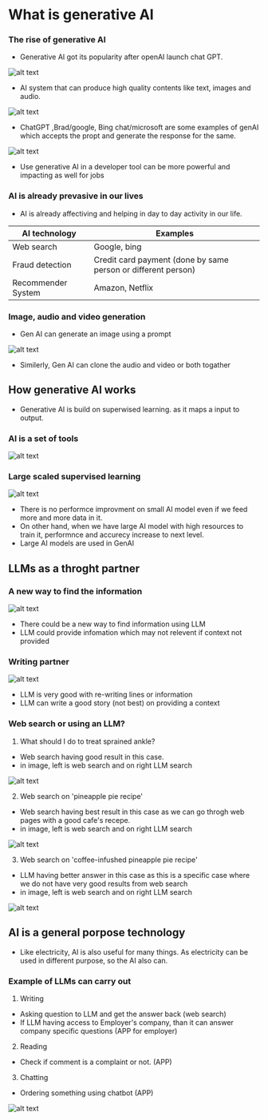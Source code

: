 # What is generative AI

### The rise of generative AI
- Generative AI got its popularity after openAI launch chat GPT.

![alt text](rise_of_gen_ai.png)

- AI system that can produce high quality contents like text, images and audio.

![alt text](gen_ai_tools.png)

- ChatGPT ,Brad/google, Bing chat/microsoft are some examples of genAI which accepts the propt and generate the response for the same.

![alt text](dev_tool_ai.png)

- Use generative AI in a developer tool can be more powerful and impacting as well for jobs

### AI is already prevasive in our lives
- AI is already affectiving and helping in day to day activity in our life.

| AI technology | Examples |
| --------------| ------------| 
| Web search | Google, bing |
| Fraud detection | Credit card payment (done by same person or different person) |
| Recommender System | Amazon, Netflix |

### Image, audio and video generation
- Gen AI can generate an image using a prompt

![alt text](image_generation.png)

- Similerly, Gen AI can clone the audio and video or both togather

## How generative AI works
- Generative AI is build on superwised learning. as it maps a input to output.

### AI is a set of tools

![alt text](set_of_ai_tools.png)

### Large scaled supervised learning

![alt text](large_scale_supervised_learning.png)

- There is no performce improvment on small AI model even if we feed more and more data in it.
- On other hand, when we have large AI model with high resources to train it, performnce and accurecy increase to next level.
- Large AI models are used in GenAI


## LLMs as a throght partner
### A new way to find the information
![alt text](new_info.png)

- There could be a new way to find information using LLM
- LLM could provide infomation which may not relevent if context not provided

### Writing partner
![alt text](writing_partner.png)

- LLM is very good with re-writing lines or information
- LLM can write a good story (not best) on providing a context

### Web search or using an LLM?
1. What should I do to treat sprained ankle?
- Web search having good result in this case.
- in image, left is web search and on right LLM search

![alt text](web_or_llm_1.png)

2. Web search on 'pineapple pie recipe'
- Web search having best result in this case as we can go throgh web pages with a good cafe's recepe.
- in image, left is web search and on right LLM search

![alt text](web_or_llm_2.png)

3. Web search on 'coffee-infushed pineapple pie recipe'
- LLM having better answer in this case as this is a specific case where we do not have very good results from web search
- in image, left is web search and on right LLM search

![alt text](web_or_llm_3.png)


## AI is a general porpose technology
- Like electricity, AI is also useful for many things. As electricity can be used in different purpose, so the AI also can.

### Example of LLMs can carry out
1. Writing
- Asking question to LLM and get the answer back (web search)
- If LLM having access to Employer's company, than it can answer company specific questions (APP for employer)

2. Reading 
- Check if comment is a complaint or not. (APP)

3. Chatting 
- Ordering something using chatbot (APP)

![alt text](llm_can_carry_out.png)
